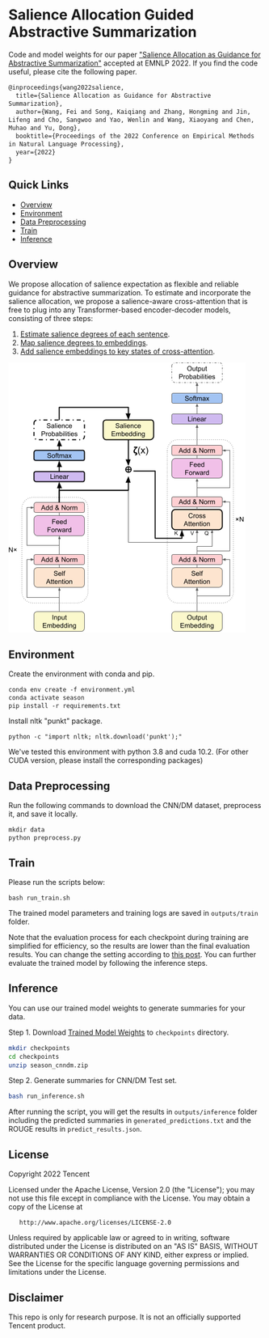 # Salience Allocation Guided Abstractive Summarization
Code and model weights for our paper ["Salience Allocation as Guidance for Abstractive Summarization"](https://arxiv.org/abs/2210.12330) accepted at EMNLP 2022. If you find the code useful, please cite the following paper.

    @inproceedings{wang2022salience,
      title={Salience Allocation as Guidance for Abstractive Summarization},
      author={Wang, Fei and Song, Kaiqiang and Zhang, Hongming and Jin, Lifeng and Cho, Sangwoo and Yao, Wenlin and Wang, Xiaoyang and Chen, Muhao and Yu, Dong},
      booktitle={Proceedings of the 2022 Conference on Empirical Methods in Natural Language Processing},
      year={2022}
    }

## Quick Links
  - [Overview](#overview)
  - [Environment](#environment)
  - [Data Preprocessing](#data-preprocessing)
  - [Train](#train)
  - [Inference](#inference)

## Overview
We propose allocation of salience expectation as flexible and reliable guidance for abstractive summarization.
To estimate and incorporate the salience allocation, 
we propose a salience-aware cross-attention that is free to plug into any Transformer-based encoder-decoder models, 
consisting of three steps:
1. [Estimate salience degrees of each sentence](https://github.com/tencent-ailab/season/blob/32eafea39a00bc09daa29c187d566e7cc9c262fa/model.py#L1260).
2. [Map salience degrees to embeddings](https://github.com/tencent-ailab/season/blob/32eafea39a00bc09daa29c187d566e7cc9c262fa/model.py#L199).
3. [Add salience embeddings to key states of cross-attention](https://github.com/tencent-ailab/season/blob/32eafea39a00bc09daa29c187d566e7cc9c262fa/model.py#L205).

![](figure/model.png)

## Environment

Create the environment with conda and pip. 
```shell
conda env create -f environment.yml
conda activate season
pip install -r requirements.txt
```
Install nltk "punkt" package.
```shell
python -c "import nltk; nltk.download('punkt');"
```
We've tested this environment with python 3.8 and cuda 10.2. (For other CUDA version, please install the corresponding packages)

## Data Preprocessing
Run the following commands to download the CNN/DM dataset, preprocess it, and save it locally.
```shell
mkdir data
python preprocess.py
```

## Train
Please run the scripts below:
```shell
bash run_train.sh
```
The trained model parameters and training logs are saved in `outputs/train` folder.

Note that the evaluation process for each checkpoint during training are simplified for efficiency, so the results are lower than the final evaluation results. You can change the setting according to [this post](https://discuss.huggingface.co/t/evaluation-results-metric-during-training-is-different-from-the-evaluation-results-at-the-end/15401). You can further evaluate the trained model by following the inference steps.

## Inference
You can use our trained model weights to generate summaries for your data.

Step 1. Download [Trained Model Weights](https://tencentamerica-my.sharepoint.com/:u:/p/riversong/EXjiTZn3XJpIrdrFfcugtz4BLOJyH7K9efMAaF9SIRLCJQ?e=2BSHO9) to ``checkpoints`` directory.
```bash
mkdir checkpoints
cd checkpoints
unzip season_cnndm.zip
```

Step 2. Generate summaries for CNN/DM Test set.
```bash
bash run_inference.sh
```
After running the script, you will get the results in `outputs/inference` folder including the predicted summaries in `generated_predictions.txt` and the ROUGE results in `predict_results.json`.

## License
   Copyright 2022 Tencent

   Licensed under the Apache License, Version 2.0 (the "License");
   you may not use this file except in compliance with the License.
   You may obtain a copy of the License at

       http://www.apache.org/licenses/LICENSE-2.0

   Unless required by applicable law or agreed to in writing, software
   distributed under the License is distributed on an "AS IS" BASIS,
   WITHOUT WARRANTIES OR CONDITIONS OF ANY KIND, either express or implied.
   See the License for the specific language governing permissions and
   limitations under the License.
   
## Disclaimer
This repo is only for research purpose. It is not an officially supported Tencent product. 
